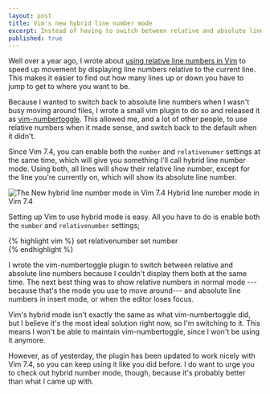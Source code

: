 ```yaml
---
layout: post
title: Vim's new hybrid line number mode 
excerpt: Instead of having to switch between relative and absolute line numbers, Vim 7.4 gives us a "hybrid" mode to use them both at the same time.
published: true
---
```


Well over a year ago, I wrote about [using relative line numbers in Vim](http://jeffkreeftmeijer.com/2012/relative-line-numbers-in-vim-for-super-fast-movement/) to speed up movement by displaying line numbers relative to the current line. This makes it easier to find out how many lines up or down you have to jump to get to where you want to be.

Because I wanted to switch back to absolute line numbers when I wasn't busy moving around files, I wrote a small vim plugin to do so and released it as [vim-numbertoggle](https://github.com/jeffkreeftmeijer/vim-numbertoggle). This allowed me, and a lot of other people, to use relative numbers when it made sense, and switch back to the default when it didn't.

Since Vim 7.4, you can enable both the `number` and `relativenumer` settings at the same time, which will give you something I'll call hybrid line number mode. Using both, all lines will show their relative line number, except for the line you're currently on, which will show its absolute line number.

![The New hybrid line number mode in Vim 7.4](http://jeffkreeftmeijer.com/images/hybridnumber.png)
<span class="small">Hybrid line number mode in Vim 7.4</span>

Setting up Vim to use hybrid mode is easy. All you have to do is enable both the `number` and `relativenumber` settings;

{% highlight vim %}
set relativenumber 
set number          
{% endhighlight %}

I wrote the vim-numbertoggle plugin to switch between relative and absolute line numbers because I couldn't display them both at the same time. The next best thing was to show relative numbers in normal mode ---because that's the mode you use to move around--- and absolute line numbers in insert mode, or when the editor loses focus.

Vim's hybrid mode isn't exactly the same as what vim-numbertoggle did, but I believe it's the most ideal solution right now, so I'm switching to it. This means I won't be able to maintain vim-numbertoggle, since I won't be using it anymore.

However, as of yesterday, the plugin has been updated to work nicely with Vim 7.4, so you can keep using it like you did before. I do want to urge you to check out hybrid number mode, though, because it's probably better than what I came up with.
